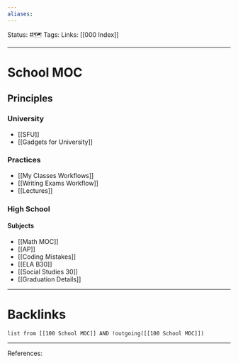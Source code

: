 ```yaml
---
aliases:
---
```

Status: #🗺️
Tags:
Links: [[000 Index]]
___

# School MOC

## Principles
### University
- [[SFU]]
- [[Gadgets for University]]
### Practices
- [[My Classes Workflows]]
- [[Writing Exams Workflow]]
- [[Lectures]]

### High School
#### Subjects
- [[Math MOC]]
- [[AP]]
- [[Coding Mistakes]]
- [[ELA B30]]
- [[Social Studies 30]]
- [[Graduation Details]]


___

# Backlinks
```dataview
list from [[100 School MOC]] AND !outgoing([[100 School MOC]])
```
___
References: